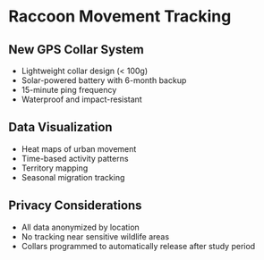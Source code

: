 # Raccoon Movement Tracking

## New GPS Collar System
- Lightweight collar design (< 100g)
- Solar-powered battery with 6-month backup
- 15-minute ping frequency
- Waterproof and impact-resistant

## Data Visualization
- Heat maps of urban movement
- Time-based activity patterns
- Territory mapping
- Seasonal migration tracking

## Privacy Considerations
- All data anonymized by location
- No tracking near sensitive wildlife areas
- Collars programmed to automatically release after study period